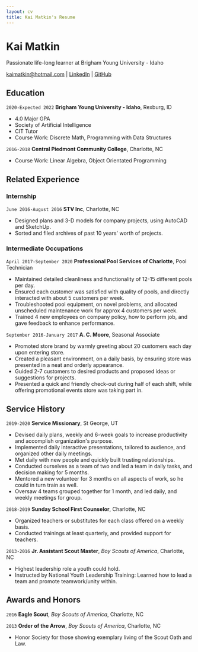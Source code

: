```yaml
---
layout: cv
title: Kai Matkin's Resume
---
```

# Kai Matkin
Passionate life-long learner at Brigham Young University - Idaho

<div id="webaddress">
<a href="kaimatkin@hotmail.com">kaimatkin@hotmail.com</a>
| <a href="www.linkedin.com/in/kai-matkin">LinkedIn</a>
| <a href="https://github.com/kinofmat?tab=repositories">GitHub</a>
</div>

<!-- https://www.monique.tech/the-art-of-markdown -->

## Education

`2020-Expected 2022`
__Brigham Young University - Idaho__, Rexburg, ID

- 4.0 Major GPA
- Society of Artificial Intelligence
- CIT Tutor
- Course Work: Discrete Math, Programming with Data Structures

`2016-2018`
__Central Piedmont Community College__, Charlotte, NC

- Course Work: Linear Algebra, Object Orientated Programming

## Related Experience

### Internship

`June 2016-August 2016`
__STV Inc__, Charlotte, NC

- Designed plans and 3-D models for company projects, using AutoCAD and SketchUp.
- Sorted and filed archives of past 10 years' worth of projects.

### Intermediate Occupations

`April 2017-September 2020`
__Professional Pool Services of Charlotte__, Pool Technician

- Maintained detailed cleanliness and functionality of 12-15 different pools per day.
- Ensured each customer was satisfied with quality of pools, and directly interacted with about 5 customers per week.
- Troubleshooted pool equipment, on novel problems, and allocated unscheduled maintenance work for approx 4 customers per week.
- Trained 4 new employees on company policy, how to perform job, and gave feedback to enhance performance.

`September 2016-January 2017`
__A. C. Moore__, Seasonal Associate

- Promoted store brand by warmly greeting about 20 customers each day upon entering store.
- Created a pleasant environment, on a daily basis, by ensuring store was presented in a neat and orderly appearance.
- Guided 2-7 customers to desired products and proposed ideas or suggestions for projects.
- Presented a quick and friendly check-out during half of each shift, while offering promotional events store was taking part in.

## Service History

`2019-2020`
__Service Missionary__, St George, UT

- Devised daily plans, weekly and 6-week goals to increase productivity and accomplish organization's purpose.
- Implemented daily interactive presentations, tailored to audience, and organized other daily meetings.
- Met daily with new people and quickly built trusting relationships.
- Conducted ourselves as a team of two and led a team in daily tasks, and decision making for 5 months.
- Mentored a new volunteer for 3 months on all aspects of work, so he could in turn train as well.
- Oversaw 4 teams grouped together for 1 month, and led daily, and weekly meetings for group.

`2018-2019`
__Sunday School First Counselor__, Charlotte, NC
- Organized teachers or substitutes for each class offered on a weekly basis.
- Conducted trainings at least quarterly, and provided support for teachers.

`2013-2016`
__Jr. Assistant Scout Master__, *Boy Scouts of America*, Charlotte, NC
- Highest leadership role a youth could hold.
- Instructed by National Youth Leadership Training: Learned how to lead a team and promote teamwork/unity within.

## Awards and Honors

`2016`
__Eagle Scout__, *Boy Scouts of America*, Charlotte, NC

`2013`
__Order of the Arrow__, *Boy Scouts of America*, Charlotte, NC
- Honor Society for those showing exemplary living of the Scout Oath and Law.



<!-- ### Footer

Last updated: May 2013 -->


